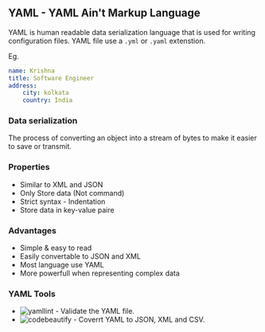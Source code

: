 ## YAML - YAML Ain't Markup Language
YAML is human readable data serialization language that is used for writing configuration files. YAML file use a `.yml` or `.yaml` extenstion.

Eg.
```yaml
name: Krishna
title: Software Engineer
address:
    city: kolkata
    country: India
```

### Data serialization
The process of converting an object into a stream of bytes to make it easier to save or transmit.

### Properties
- Similar to XML and JSON
- Only Store data (Not command)
- Strict syntax - Indentation
- Store data in key-value paire

### Advantages
- Simple & easy to read
- Easily convertable to JSON and XML
- Most language use YAML
- More powerfull when representing complex data

### YAML Tools
- ![yamllint](https://www.yamllint.com/) - Validate the YAML file.
- ![codebeautify](https://codebeautify.org/yaml-to-json-xml-csv) - Coverrt YAML to JSON, XML and CSV.